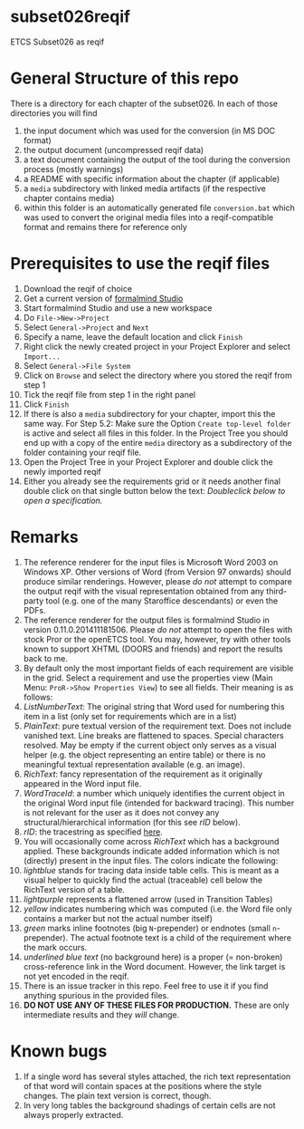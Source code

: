 subset026reqif
==============

ETCS Subset026 as reqif


# General Structure of this repo

There is a directory for each chapter of the subset026. In each of those directories you will find

1. the input document which was used for the conversion (in MS DOC format)
2. the output document (uncompressed reqif data)
3. a text document containing the output of the tool during the conversion process (mostly warnings)
4. a README with specific information about the chapter (if applicable)
5. a `media` subdirectory with linked media artifacts (if the respective chapter contains media)
 1. within this folder is an automatically generated file `conversion.bat` which was used to convert the original media files into a reqif-compatible format and remains there for reference only


# Prerequisites to use the reqif files

1. Download the reqif of choice
2. Get a current version of [formalmind Studio](http://formalmind.com/studio)
3. Start formalmind Studio and use a new workspace
4. Do `File->New->Project`
 1. Select `General->Project` and `Next`
 2. Specify a name, leave the default location and click `Finish`
5. Right click the newly created project in your Project Explorer and select `Import...`
 1. Select `General->File System`
 2. Click on `Browse` and select the directory where you stored the reqif from step 1
 3. Tick the reqif file from step 1 in the right panel
 4. Click `Finish`
6. If there is also a `media` subdirectory for your chapter, import this the same way. For Step 5.2: Make sure the Option `Create top-level folder` is active and select all files in this folder. In the Project Tree you should end up with a copy of the entire `media` directory as a subdirectory of the folder containing your reqif file.
7. Open the Project Tree in your Project Explorer and double click the newly imported reqif
 1. Either you already see the requirements grid or it needs another final double click on that single button below the text: *Doubleclick below to open a specification.*


# Remarks

1. The reference renderer for the input files is Microsoft Word 2003 on Windows XP. Other versions of Word (from Version 97 onwards) should produce similar renderings. However, please *do not* attempt to compare the output reqif with the visual representation obtained from any third-party tool (e.g. one of the many Staroffice descendants) or even the PDFs.
2. The reference renderer for the output files is formalmind Studio in version 0.11.0.201411181506. Please *do not* attempt to open the files with stock Pror or the openETCS tool. You may, however, try with other tools known to support XHTML (DOORS and friends) and report the results back to me.
3. By default only the most important fields of each requirement are visible in the grid. Select a requirement and use the properties view (Main Menu: `ProR->Show Properties View`) to see all fields. Their meaning is as follows:
 1. *ListNumberText*: The original string that Word used for numbering this item in a list (only set for requirements which are in a list)
 2. *PlainText*: pure textual version of the requirement text. Does not include vanished text. Line breaks are flattened to spaces. Special characters resolved. May be empty if the current object only serves as a visual helper (e.g. the object representing an entire table) or there is no meaningful textual representation available (e.g. an image).
 3. *RichText*: fancy representation of the requirement as it originally appeared in the Word input file.
 4. *WordTraceId*: a number which uniquely identifies the current object in the original Word input file (intended for backward tracing). This number is not relevant for the user as it does not convey any structural/hierarchical information (for this see *rID* below).
 5. *rID*: the tracestring as specified [here](https://github.com/openETCS/toolchain/issues/437).
4. You will occasionally come across *RichText* which has a background applied. These backgrounds indicate added information which is not (directly) present in the input files. The colors indicate the following:
 1. *lightblue* stands for tracing data inside table cells. This is meant as a visual helper to quickly find the actual (traceable) cell below the RichText version of a table.
 2. *lightpurple* represents a flattened arrow (used in Transition Tables)
 3. *yellow* indicates numbering which was computed (i.e. the Word file only contains a marker but not the actual number itself)
 4. *green* marks inline footnotes (big `N`-prepender) or endnotes (small `n`-prepender). The actual footnote text is a child of the requirement where the mark occurs.
 5. *underlined blue text* (no background here) is a proper (= non-broken) cross-reference link in the Word document. However, the link target is not yet encoded in the reqif.
5. There is an issue tracker in this repo. Feel free to use it if you find anything spurious in the provided files.
6. **DO NOT USE ANY OF THESE FILES FOR PRODUCTION.** These are only intermediate results and they *will* change.


# Known bugs

1. If a single word has several styles attached, the rich text representation of that word will contain spaces at the positions where the style changes. The plain text version is correct, though.
2. In very long tables the background shadings of certain cells are not always properly extracted.
